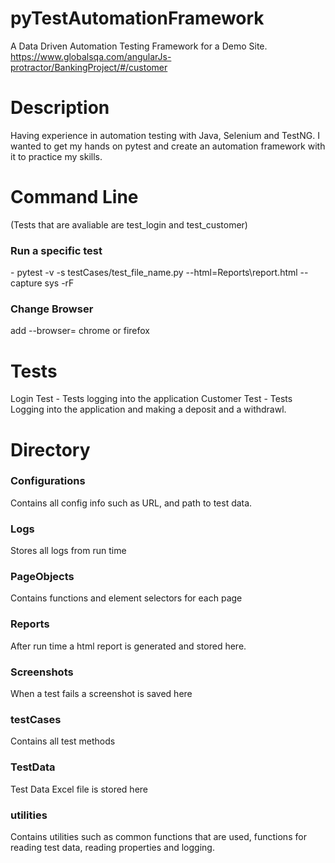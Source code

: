 # pyTestAutomationFramework
A Data Driven Automation Testing Framework for a Demo Site.
https://www.globalsqa.com/angularJs-protractor/BankingProject/#/customer

<h1>Description</h1>
Having experience in automation testing with Java, Selenium and TestNG. I wanted to get my hands on pytest and create an automation framework with it to practice my skills.


<h1>Command Line</h1>
(Tests that are avaliable are test_login and test_customer)
<h3>Run a specific test</h3> -  pytest -v -s testCases/test_file_name.py --html=Reports\report.html --capture sys -rF

<h3>Change Browser</h3>
add --browser= chrome or firefox


<h1>Tests</h1>
Login Test - Tests logging into the application
Customer Test - Tests Logging into the application and making a deposit and a withdrawl.

<h1>Directory</h1>
<h3>Configurations</h3> Contains all config info such as URL, and path to test data.
<h3>Logs</h3> Stores all logs from run time
<h3>PageObjects</h3> Contains functions and element selectors for each page
<h3>Reports</h3> After run time a html report is generated and stored here.
<h3>Screenshots</h3>When a test fails a screenshot is saved here
<h3>testCases</h3>Contains all test methods
<h3>TestData</h3>Test Data Excel file is stored here
<h3>utilities</h3>Contains utilities such as common functions that are used, functions for reading test data, reading properties and logging.
